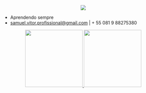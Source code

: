 
<p align="center">
  <a align="center" href="https://github.com/DenverCoder1/readme-typing-svg"><img src="https://readme-typing-svg.herokuapp.com?&font=IBM+Plex+Sans&color=F72EE2&size=25&lines=Olá+Bem+Vindo;Ao+Meu+Github;É+Meu+Repositorio+De+Codigos;Sou+Backend+Developer" /></a>
</p>


- Aprendendo sempre
- samuel.vitor.profissional@gmail.com | + 55 081 9 88275380




<div align="center">
  <a href="https://github.com/SamuelvLopes">
  <img height="180em" src="https://github-readme-stats.vercel.app/api?username=SamuelvLopes&show_icons=true&theme=dark&include_all_commits=true&count_private=true"/>
  <img height="180em" src="https://github-readme-stats.vercel.app/api/top-langs/?username=SamuelvLopes&layout=compact&langs_count=7&theme=dark"/>
</div>

